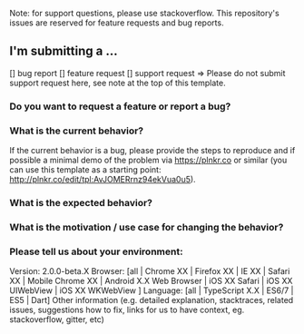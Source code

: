 Note: for support questions, please use stackoverflow. This repository's issues are reserved for feature requests and bug reports.

## I'm submitting a ...

[] bug report
[] feature request
[] support request => Please do not submit support request here, see note at the top of this template.

### Do you want to request a feature or report a bug?

### What is the current behavior?

If the current behavior is a bug, please provide the steps to reproduce and if possible a minimal demo of the problem via https://plnkr.co or similar (you can use this template as a starting point: http://plnkr.co/edit/tpl:AvJOMERrnz94ekVua0u5).

### What is the expected behavior?

### What is the motivation / use case for changing the behavior?

### Please tell us about your environment:

Version: 2.0.0-beta.X
Browser: [all | Chrome XX | Firefox XX | IE XX | Safari XX | Mobile Chrome XX | Android X.X Web Browser | iOS XX Safari | iOS XX UIWebView | iOS XX WKWebView ]
Language: [all | TypeScript X.X | ES6/7 | ES5 | Dart]
Other information (e.g. detailed explanation, stacktraces, related issues, suggestions how to fix, links for us to have context, eg. stackoverflow, gitter, etc)